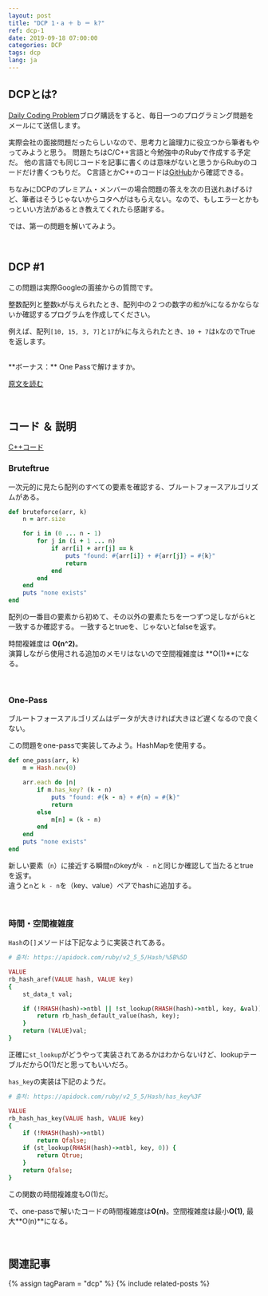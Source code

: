 ```yaml
---
layout: post
title: "DCP 1・a ＋ b ＝ k?"
ref: dcp-1
date: 2019-09-18 07:00:00
categories: DCP
tags: dcp
lang: ja
---
```


## **DCPとは?**
[Daily Coding Problem](https://www.dailycodingproblem.com)ブログ購読をすると、毎日一つのプログラミング問題をメールにて送信します。

実際会社の面接問題だったらしいなので、思考力と論理力に役立つから筆者もやってみようと思う。
問題たちはC/C++言語と今勉強中のRubyで作成する予定だ。
他の言語でも同じコードを記事に書くのは意味がないと思うからRubyのコードだけ書くつもりだ。
C言語とかC++のコードは[GitHub](https://github.com/muicode/DCP)から確認できる。

ちなみにDCPのプレミアム・メンバーの場合問題の答えを次の日送れあげるけど、筆者はそうじゃないからコタへがはもらえない。なので、もしエラーとかもっといい方法があるとき教えてくれたら感謝する。

では、第一の問題を解いてみよう。

<br>

## **DCP #1**
この問題は実際Googleの面接からの質問です。

整数配列と整数`k`が与えられたとき、配列中の２つの数字の和が`k`になるかならないか確認するプログラムを作成してください。 

例えば、配列`[10, 15, 3, 7]`と`17`が`k`に与えられたとき、`10 + 7`は`k`なのでTrueを返します。 

<br>
**ボーナス：** One Passで解けますか。

[原文を読む](en-dcp-1.html#dcp1)

 <br>

## **コード ＆ 説明**
[C++コード](https://github.com/muicode/DCP/blob/master/problem1/dcp1.cpp)

### **Bruteftrue**
一次元的に見たら配列のすべての要素を確認する、ブルートフォースアルゴリズムがある。

```ruby
def bruteforce(arr, k)
    n = arr.size

    for i in (0 ... n - 1)
        for j in (i + 1 ... n)
            if arr[i] + arr[j] == k
                puts "found: #{arr[i]} + #{arr[j]} = #{k}"
                return
            end
        end
    end
    puts "none exists"
end
```

配列の一番目の要素から初めて、その以外の要素たちを一つずつ足しながら`k`と一致するか確認する。
一致するとtrueを、じゃないとfalseを返す。

時間複雑度は **O(n^2)**。 <br>
演算しながら使用される追加のメモリはないので空間複雑度は **O(1)**になる。

<br>

### **One-Pass**

ブルートフォースアルゴリズムはデータが大きければ大きほど遅くなるので良くない。

この問題をone-passで実装してみよう。HashMapを使用する。

```ruby
def one_pass(arr, k)
    m = Hash.new(0)

    arr.each do |n|
        if m.has_key? (k - n)
            puts "found: #{k - n} + #{n} = #{k}"
            return
        else
            m[n] = (k - n)
        end
    end
    puts "none exists"
end
```

新しい要素（`n`）に接近する瞬間`n`のkeyが`k - n`と同じか確認して当たるとtrueを返す。 <br>
違うと`n`と `k - n`を（key、value）ペアでhashに追加する。

<br>

### **時間・空間複雑度**

`Hash`の`[]`メソードは下記なように実装されてある。

```ruby
# 출처: https://apidock.com/ruby/v2_5_5/Hash/%5B%5D

VALUE
rb_hash_aref(VALUE hash, VALUE key)
{
    st_data_t val;

    if (!RHASH(hash)->ntbl || !st_lookup(RHASH(hash)->ntbl, key, &val)) {
        return rb_hash_default_value(hash, key);
    }
    return (VALUE)val;
}
```

正確に`st_lookup`がどうやって実装されてあるかはわからないけど、lookupテーブルだからO(1)だと思ってもいいだろ。

`has_key`の実装は下記のようだ。

```ruby
# 출처: https://apidock.com/ruby/v2_5_5/Hash/has_key%3F

VALUE
rb_hash_has_key(VALUE hash, VALUE key)
{
    if (!RHASH(hash)->ntbl)
        return Qfalse;
    if (st_lookup(RHASH(hash)->ntbl, key, 0)) {
        return Qtrue;
    }
    return Qfalse;
}
```

この関数の時間複雑度もO(1)だ。

で、one-passで解いたコードの時間複雑度は**O(n)**。空間複雑度は最小**O(1)**, 最大**O(n)**になる。

<br>

## **関連記事** <a id="related"></a>
{% assign tagParam = "dcp" %}
{% include related-posts %}
